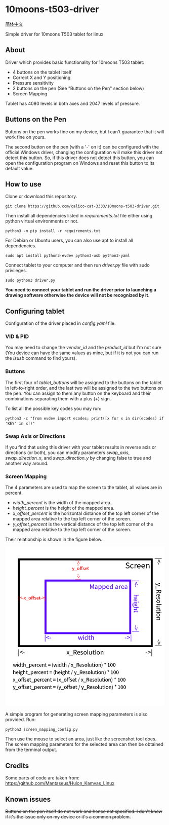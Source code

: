 # 10moons-t503-driver

[简体中文](https://github.com/calico-cat-3333/10moons-t503-driver/blob/master/README_zh.md)

Simple driver for 10moons T503 tablet for linux

## About

Driver which provides basic functionality for 10moons T503 tablet:
* 4 buttons on the tablet itself
* Correct X and Y positioning
* Pressure sensitivity
* 2 buttons on the pen (See "Buttons on the Pen" section below)
* Screen Mapping

Tablet has 4080 levels in both axes and 2047 levels of pressure.

## Buttons on the Pen

Buttons on the pen works fine on my device, but I can't guarantee that it will work fine on yours.

The second button on the pen (with a '-' on it) can be configured with the official Windows driver, changing the configuration will make this driver not detect this button. So, if this driver does not detect this button, you can open the configuration program on Windows and reset this button to its default value.

## How to use

Clone or download this repository.

```
git clone https://github.com/calico-cat-3333/10moons-t503-driver.git
```

Then install all dependencies listed in _requirements.txt_ file either using python virtual environments or not.

```
python3 -m pip install -r requirements.txt
```

For Debian or Ubuntu users, you can also use apt to install all dependencies.

```
sudo apt install python3-evdev python3-usb python3-yaml
```

Connect tablet to your computer and then run _driver.py_ file with sudo privileges.

```
sudo python3 driver.py
```

**You need to connect your tablet and run the driver prior to launching a drawing software otherwise the device will not be recognized by it.**

## Configuring tablet

Configuration of the driver placed in _config.yaml_ file.

### VID & PID

You may need to change the *vendor_id* and the *product_id* but I'm not sure (You device can have the same values as mine, but if it is not you can run the *lsusb* command to find yours).

### Buttons

The first four of *tablet_buttons* will be assigned to the buttons on the tablet in left-to-right order, and the last two will be assigned to the two buttons on the pen. You can assign to them any button on the keyboard and their combinations separating them with a plus (+) sign.

To list all the possible key codes you may run:
```
python3 -c "from evdev import ecodes; print([x for x in dir(ecodes) if 'KEY' in x])"
```

### Swap Axis or Directions

If you find that using this driver with your tablet results in reverse axis or directions (or both), you can modify parameters *swap_axis*, *swap_direction_x*, and *swap_direction_y* by changing false to true and another way around.

### Screen Mapping

The 4 parameters are used to map the screen to the tablet, all values are in percent.
* *width_percent* is the width of the mapped area.
* *height_percent* is the height of the mapped area.
* *x_offset_percent* is the horizontal distance of the top left corner of the mapped area relative to the top left corner of the screen.
* *y_offset_percent* is the vertical distance of the top left corner of the mapped area relative to the top left corner of the screen.

Their relationship is shown in the figure below.

![screen_mapping.png](screen_mapping.png)

A simple program for generating screen mapping parameters is also provided. Run:

```
python3 screen_mapping_config.py
```

Then use the mouse to select an area, just like the screenshot tool does. The screen mapping parameters for the selected area can then be obtained from the terminal output.

## Credits

Some parts of code are taken from: https://github.com/Mantaseus/Huion_Kamvas_Linux

## Known issues

~~Buttons on the pen itself do not work and hence not specified. I don't know if it's the issue only on my device or it's a common problem.~~
